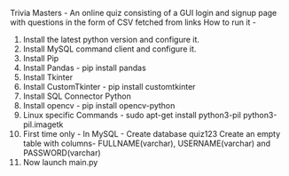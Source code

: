 Trivia Masters - An online quiz consisting of a GUI login and signup page with questions in the form of CSV fetched from links How to run it -

1. Install the latest python version and configure it.
2. Install MySQL command client and configure it.
3. Install Pip
4. Install Pandas - pip install pandas
5. Install Tkinter
6. Install CustomTkinter - pip install customtkinter
7. Install SQL Connector Python
8. Install opencv - pip install opencv-python
9. Linux specific Commands - sudo apt-get install python3-pil python3-pil.imagetk
10. First time only - In MySQL - Create database quiz123 Create an empty table with columns- FULLNAME(varchar), USERNAME(varchar) and PASSWORD(varchar)
11. Now launch main.py
